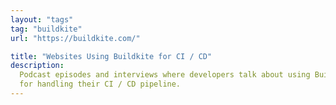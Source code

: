 ```yaml
---
layout: "tags"
tag: "buildkite"
url: "https://buildkite.com/"

title: "Websites Using Buildkite for CI / CD"
description:
  Podcast episodes and interviews where developers talk about using Buildkite 
  for handling their CI / CD pipeline.
---
```

